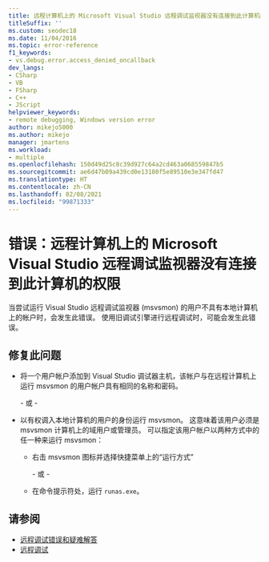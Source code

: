 ```yaml
---
title: 远程计算机上的 Microsoft Visual Studio 远程调试监视器没有连接到此计算机的权限
titleSuffix: ''
ms.custom: seodec18
ms.date: 11/04/2016
ms.topic: error-reference
f1_keywords:
- vs.debug.error.access_denied_oncallback
dev_langs:
- CSharp
- VB
- FSharp
- C++
- JScript
helpviewer_keywords:
- remote debugging, Windows version error
author: mikejo5000
ms.author: mikejo
manager: jmartens
ms.workload:
- multiple
ms.openlocfilehash: 150d49d25c8c39d927c64a2cd463a068559847b5
ms.sourcegitcommit: ae6d47b09a439cd0e13180f5e89510e3e347fd47
ms.translationtype: HT
ms.contentlocale: zh-CN
ms.lasthandoff: 02/08/2021
ms.locfileid: "99871333"
---
```

# <a name="error-the-microsoft-visual-studio-remote-debugging-monitor-on-the-remote-computer-does-not-have-permission-to-connect-to-this-computer"></a>错误：远程计算机上的 Microsoft Visual Studio 远程调试监视器没有连接到此计算机的权限

当尝试运行 Visual Studio 远程调试监视器 (msvsmon) 的用户不具有本地计算机上的帐户时，会发生此错误。 使用旧调试引擎进行远程调试时，可能会发生此错误。

## <a name="to-fix-this-problem"></a>修复此问题

- 将一个用户帐户添加到 Visual Studio 调试器主机，该帐户与在远程计算机上运行 msvsmon 的用户帐户具有相同的名称和密码。

   \- 或 -

- 以有权调入本地计算机的用户的身份运行 msvsmon。 这意味着该用户必须是 msvsmon 计算机上的域用户或管理员。 可以指定该用户帐户以两种方式中的任一种来运行 msvsmon：

  - 右击 msvsmon 图标并选择快捷菜单上的“运行方式”

    \- 或 -

  - 在命令提示符处，运行 `runas.exe`。

## <a name="see-also"></a>请参阅

- [远程调试错误和疑难解答](../debugger/remote-debugging-errors-and-troubleshooting.md)
- [远程调试](../debugger/remote-debugging.md)